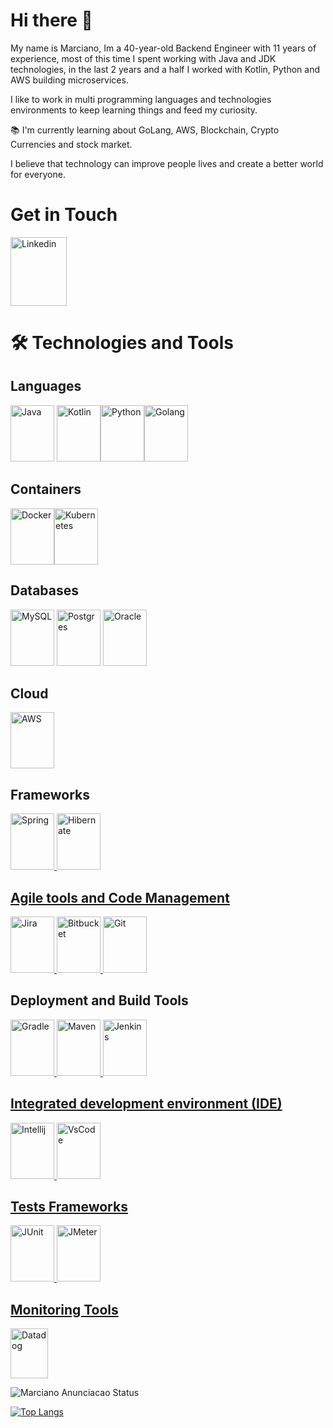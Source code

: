 # Hi there 👋

My name is Marciano, Im a 40-year-old Backend Engineer with 11 years of experience, most of this time I spent working with Java and JDK technologies, in the last 2 years and a half I worked with Kotlin, Python and AWS building microservices.

I like to work in multi programming languages and technologies environments to keep learning things and feed my curiosity.

:books: I'm currently learning about GoLang, AWS, Blockchain, Crypto Currencies and stock market.

I believe that technology can improve people lives and create a better world for everyone.


# Get in Touch 

<a href="https://www.linkedin.com/in/marciano-anuncia%C3%A7%C3%A3o-30700a152/?locale=en_US" rel="nofollow"><img alt="Linkedin" src="https://cdn.jsdelivr.net/gh/devicons/devicon/icons/linkedin/linkedin-original.svg"  width="90" height="110" /></a>

# :hammer_and_wrench: Technologies and Tools

## Languages
<a href="https://www.java.com/en/download/help/whatis_java.html" rel="nofollow"><img alt="Java" src="https://cdn.jsdelivr.net/gh/devicons/devicon/icons/java/java-original-wordmark.svg"  width="70" height="90" /></a>  <a href="https://kotlinlang.org/" rel="nofollow"><img alt="Kotlin" src="https://cdn.jsdelivr.net/gh/devicons/devicon/icons/kotlin/kotlin-original-wordmark.svg" width="70" height="90" /></a><a href="https://www.python.org/" rel="nofollow"><img alt="Python" src="https://cdn.jsdelivr.net/gh/devicons/devicon/icons/python/python-original-wordmark.svg" width="70" height="90" /></a><a href="https://go.dev/" rel="nofollow"><img alt="Golang" src="https://cdn.jsdelivr.net/gh/devicons/devicon/icons/go/go-original-wordmark.svg" width="70" height="90" /></a>

## Containers
<a href="https://www.docker.com/" rel="nofollow"><img alt="Docker" src="https://cdn.jsdelivr.net/gh/devicons/devicon/icons/docker/docker-original-wordmark.svg" width="70" height="90" /></a><a href="https://kubernetes.io/" rel="nofollow"><img alt="Kubernetes" src="https://cdn.jsdelivr.net/gh/devicons/devicon/icons/kubernetes/kubernetes-plain-wordmark.svg" width="70" height="90" /></a>

## Databases
<a href="https://www.mysql.com/" rel="nofollow"><img alt="MySQL" src="https://cdn.jsdelivr.net/gh/devicons/devicon/icons/mysql/mysql-original-wordmark.svg" width="70" height="90" /></a> <a href="https://www.postgresql.org/" rel="nofollow"><img alt="Postgres" src="https://cdn.jsdelivr.net/gh/devicons/devicon/icons/postgresql/postgresql-original-wordmark.svg" width="70" height="90" /></a> <a href="https://www.oracle.com/index.html" rel="nofollow"><img alt="Oracle" src="https://cdn.jsdelivr.net/gh/devicons/devicon/icons/oracle/oracle-original.svg" width="70" height="90" /></a>

## Cloud
<a href="https://aws.amazon.com/?nc1=h_ls" rel="nofollow"><img alt="AWS" src="https://cdn.jsdelivr.net/gh/devicons/devicon/icons/amazonwebservices/amazonwebservices-original.svg"  width="70" height="90" /></a>

## Frameworks
<a href="https://spring.io/" rel="nofollow"><img alt="Spring" src="https://cdn.jsdelivr.net/gh/devicons/devicon/icons/spring/spring-original-wordmark.svg"  width="70" height="90" /> <a href="https://hibernate.org/" rel="nofollow"><img alt="Hibernate" src="https://user-images.githubusercontent.com/755420/156642115-4ebe5ed9-c8ef-430b-a187-2df5865c2aa9.png"  width="70" height="90" />
  
## Agile tools and Code Management
<a href="https://www.atlassian.com/software/jira" rel="nofollow"><img alt="Jira" src="https://cdn.jsdelivr.net/gh/devicons/devicon/icons/jira/jira-original-wordmark.svg"  width="70" height="90" /></a><a href="https://www.atlassian.com/software/bitbucket" rel="nofollow">  <img alt="Bitbucket" src="https://cdn.jsdelivr.net/gh/devicons/devicon/icons/bitbucket/bitbucket-original-wordmark.svg"  width="70" height="90" /></a><a href="https://github.com/" rel="nofollow">  <img alt="Git" src="https://cdn.jsdelivr.net/gh/devicons/devicon/icons/git/git-original-wordmark.svg"  width="70" height="90" /></a>

 ## Deployment and Build Tools
<a href="https://gradle.org/" rel="nofollow"><img alt="Gradle" src="https://cdn.jsdelivr.net/gh/devicons/devicon/icons/gradle/gradle-plain-wordmark.svg"  width="70" height="90" /></a><a href="https://maven.apache.org/" rel="nofollow">  <img alt="Maven" src="https://user-images.githubusercontent.com/755420/157091942-6331eb70-ca95-4aa5-a60a-d046e4b86a5e.svg"  width="70" height="90" /><a href="https://www.jenkins.io/" rel="nofollow">  <img alt="Jenkins" src="https://cdn.jsdelivr.net/gh/devicons/devicon/icons/jenkins/jenkins-original.svg"  width="70" height="90" />

 ## Integrated development environment (IDE)
<a href="https://www.jetbrains.com/" rel="nofollow"><img alt="Intellij" src="https://cdn.jsdelivr.net/gh/devicons/devicon/icons/intellij/intellij-original.svg"  width="70" height="90" /></a><a href="https://code.visualstudio.com/" rel="nofollow">  <img alt="VsCode" src="https://cdn.jsdelivr.net/gh/devicons/devicon/icons/vscode/vscode-original.svg"  width="70" height="90" />

 ## Tests Frameworks
<a href="https://junit.org/" rel="nofollow"><img alt="JUnit" src="https://user-images.githubusercontent.com/755420/157094174-f42abdd7-db47-44a8-855a-7a0a372448b7.png"  width="70" height="90" /></a><a href="https://code.visualstudio.com/" rel="nofollow">  <img alt="JMeter" src="https://user-images.githubusercontent.com/755420/157094638-8ec8c51b-a0bf-4136-9a5d-acc9722452ed.jpg"  width="70" height="90" />
  
## Monitoring Tools
<a href="https://www.datadoghq.com/" rel="nofollow"><img alt="Datadog" src="https://user-images.githubusercontent.com/755420/156638155-1e431b1a-adcc-42bb-b741-c0aea613c9cf.png"  width="60" height="80" /></a>



![Marciano Anunciacao Status](https://github-readme-stats.vercel.app/api?username=MarcianoAnunciacao&show_icons=true&theme=dark)

[![Top Langs](https://github-readme-stats.vercel.app/api/top-langs/?username=MarcianoAnunciacao&layout=default&theme=dark)](https://github.com/anuraghazra/github-readme-stats)


<!--![logo-maven](https://user-images.githubusercontent.com/755420/157091624-86cc0b9a-e354-445a-bb25-9bd2618e956e.png)

**MarcianoAnunciacao/MarcianoAnunciacao** is a ✨ _special_ ✨ repository because its `README.md` (this file) appears on your GitHub profile.

Here are some ideas to get you started:

- 🔭 I’m currently working on ...
- 🌱 I’m currently learning ...
- 👯 I’m looking to collaborate on ...
- 🤔 I’m looking for help with ...
- 💬 Ask me about ...
- 📫 How to reach me: ...
- 😄 Pronouns: ...
- ⚡ Fun fact: ...
-->
